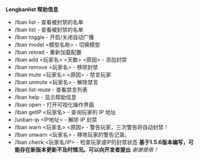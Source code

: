 **Lengbanlist 帮助信息**
 - /lban list - 查看被封禁的名单
 - /lban list - 查看被封禁的名单
 - /lban toggle - 开启/关闭自动广播
 - /lban model <模型名称> - 切换模型
 - /lban reload - 重新加载配置
 - /lban add <玩家名> <天数> <原因> - 添加封禁
 - /lban remove <玩家名> - 移除封禁
 - /lban mute <玩家名> <原因> - 禁言玩家
 - /lban unmute <玩家名> - 解除禁言
 - /lban list-mute - 查看禁言列表
 - /lban help - 显示帮助信息
 - /lban open - 打开可视化操作界面
 - /lban getIP <玩家名> - 查询玩家的 IP 地址
 - /unban-ip <IP地址> - 解除 IP 封禁
 - /lban warn <玩家名> <原因> - 警告玩家，三次警告将自动封禁！
 - /lban unwarn <玩家名> - 移除玩家的警告记录。
 - /lban check <玩家名/IP> - 检查玩家或IP的封禁状态
**基于1.5.6版本编写，可能存在新版本更新不及时情况。可以向开发者提出**
*谢谢使用！*
